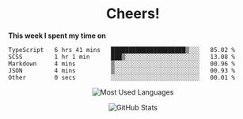 <h1 align="center">Cheers!</h1>

**This week I spent my time on**
<!--START_SECTION:waka-->

```text
TypeScript   6 hrs 41 mins   █████████████████████▒░░░   85.02 %
SCSS         1 hr 1 min      ███▒░░░░░░░░░░░░░░░░░░░░░   13.08 %
Markdown     4 mins          ▒░░░░░░░░░░░░░░░░░░░░░░░░   00.96 %
JSON         4 mins          ▒░░░░░░░░░░░░░░░░░░░░░░░░   00.93 %
Other        0 secs          ░░░░░░░░░░░░░░░░░░░░░░░░░   00.01 %
```

<!--END_SECTION:waka-->

<p align="center"><img src="https://github-readme-stats.vercel.app/api/top-langs/?username=thnkrn&layout=compact&hide=html&theme=tokyonight" alt="Most Used Languages" /></p>

<p align="center"><img src="https://github-readme-stats.vercel.app/api?username=thnkrn&show_icons=true&count_private=true&theme=tokyonight" alt="GitHub Stats" /></p>

<!-- <p align="center"><a href="https://wakatime.com"><img src="https://wakatime.com/share/@thnkrn/40092326-d1bd-471b-89da-9a7c63939402.png" /></p>
 -->
